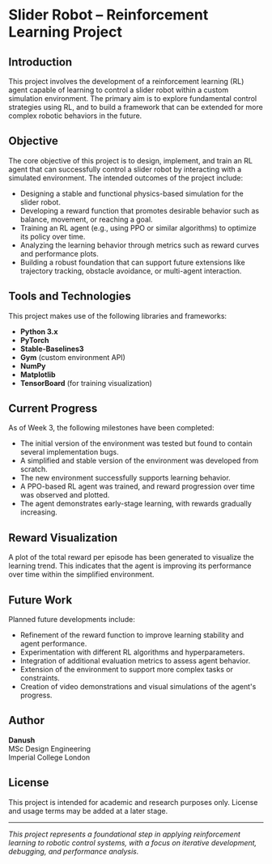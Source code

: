 # Slider Robot – Reinforcement Learning Project

## Introduction

This project involves the development of a reinforcement learning (RL) agent capable of learning to control a slider robot within a custom simulation environment. The primary aim is to explore fundamental control strategies using RL, and to build a framework that can be extended for more complex robotic behaviors in the future.

## Objective

The core objective of this project is to design, implement, and train an RL agent that can successfully control a slider robot by interacting with a simulated environment. The intended outcomes of the project include:

- Designing a stable and functional physics-based simulation for the slider robot.
- Developing a reward function that promotes desirable behavior such as balance, movement, or reaching a goal.
- Training an RL agent (e.g., using PPO or similar algorithms) to optimize its policy over time.
- Analyzing the learning behavior through metrics such as reward curves and performance plots.
- Building a robust foundation that can support future extensions like trajectory tracking, obstacle avoidance, or multi-agent interaction.


## Tools and Technologies

This project makes use of the following libraries and frameworks:

- **Python 3.x**
- **PyTorch**
- **Stable-Baselines3**
- **Gym** (custom environment API)
- **NumPy**
- **Matplotlib**
- **TensorBoard** (for training visualization)

## Current Progress

As of Week 3, the following milestones have been completed:

- The initial version of the environment was tested but found to contain several implementation bugs.
- A simplified and stable version of the environment was developed from scratch.
- The new environment successfully supports learning behavior.
- A PPO-based RL agent was trained, and reward progression over time was observed and plotted.
- The agent demonstrates early-stage learning, with rewards gradually increasing.

## Reward Visualization

A plot of the total reward per episode has been generated to visualize the learning trend. This indicates that the agent is improving its performance over time within the simplified environment.

## Future Work

Planned future developments include:

- Refinement of the reward function to improve learning stability and agent performance.
- Experimentation with different RL algorithms and hyperparameters.
- Integration of additional evaluation metrics to assess agent behavior.
- Extension of the environment to support more complex tasks or constraints.
- Creation of video demonstrations and visual simulations of the agent's progress.

## Author

**Danush**  
MSc Design Engineering  
Imperial College London

## License

This project is intended for academic and research purposes only. License and usage terms may be added at a later stage.

---

*This project represents a foundational step in applying reinforcement learning to robotic control systems, with a focus on iterative development, debugging, and performance analysis.*
